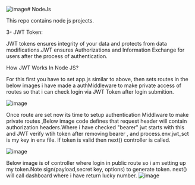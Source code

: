 ![image](https://github.com/MuhammadUmerHussain/NodeJs/assets/108338561/4e689735-7c72-486d-824a-b047b37469e6)# NodeJs

This repo contains node js projects.


3- JWT Token:

JWT tokens ensures integrity of your data and protects from data modifications.JWT ensures Authorizations and Information Exchange for users after the process of authentication.

How JWT Works In Node JS?

For this first you have to set app.js similar to above, then sets routes in the below images i have made a authMiddleware to make private access of routes so that i can check login via JWT Token after login submition.

![image](https://github.com/MuhammadUmerHussain/NodeJs/assets/108338561/bc042794-3b02-4caf-9d8b-5b9faab72217)

Once route are set now its time to setup authentication Middlware to make private routes ,Below image code defines that request header will contain authorization headers.Where i have checked "bearer" jwt starts with this and JWT verify wtih token after removing bearer , and process.env.jwt_sct is my key in env file. If token is valid then next() controller is called.

![image](https://github.com/MuhammadUmerHussain/NodeJs/assets/108338561/c255d268-c356-4fc4-b4a6-7aab94a7695f)

Below image is of controller where login in public route so i am setting up my token.Note sign(payload,secret key, options) to generate token.
next() will call dashboard where i have return lucky number.
![image](https://github.com/MuhammadUmerHussain/NodeJs/assets/108338561/e9c062ec-32eb-4867-abb9-152e66b56099)

